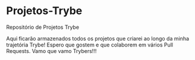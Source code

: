 # Projetos-Trybe
Repositório de Projetos Trybe 

Aqui ficarão armazenados todos os projetos que criarei ao longo da minha trajetória Trybe! 
Espero que gostem e que colaborem em vários Pull Requests. 
Vamo que vamo Trybers!!!

